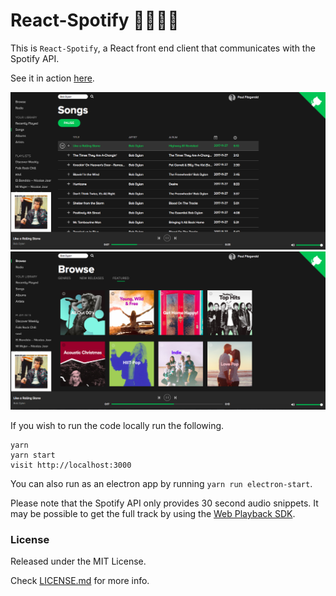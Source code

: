 # React-Spotify 🎺🎸🎻🎤

This is `React-Spotify`, a React front end client that communicates with the Spotify API.

See it in action [here](http://pau1fitz.github.io/react-spotify).

![alt text](https://github.com/Pau1fitz/react-spotify/blob/master/songs.png 'Song')
![alt text](https://github.com/Pau1fitz/react-spotify/blob/master/browser.png 'Browse')

If you wish to run the code locally run the following.

```
yarn
yarn start
visit http://localhost:3000
```

You can also run as an electron app by running `yarn run electron-start`.

Please note that the Spotify API only provides 30 second audio snippets. It may be possible to get the full track by using the [Web Playback SDK](https://beta.developer.spotify.com/documentation/web-playback-sdk/).

### License

Released under the MIT License.

Check [LICENSE.md](https://github.com/Pau1fitz/react-spotify/blob/master/LICENSE) for more info.
